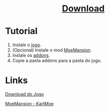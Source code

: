 # <p align="center">[Download](https://github.com/luizzzzzzzz/SRB2KartAddons/archive/refs/tags/release.zip)</p>

# Tutorial

1. Instale o [jogo](#links).
2. (Opcional) Instale o mod [MoeMansion](#links).
3. Instale os [addons](#download).
4. Copie a pasta addons para a pasta do jogo.

# Links

[Download do Jogo](https://github.com/STJr/Kart-Public/releases/download/v1.3/srb2kart-v13-Installer.exe) 

[MoeMansion - KartMoe](https://kart.moe/moe-mansion/32-bit/)


